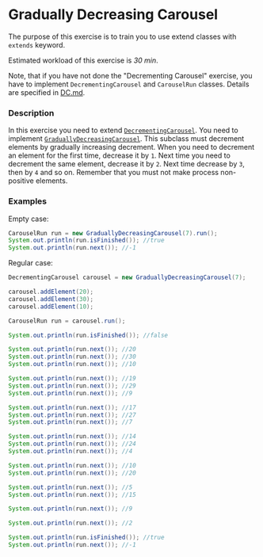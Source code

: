 # Gradually Decreasing Carousel

The purpose of this exercise is to train you to use extend classes with `extends` keyword.

Estimated workload of this exercise is _30 min_.

Note, that if you have not done the "Decrementing Carousel" exercise,
you have to implement `DecrementingCarousel` and `CarouselRun` classes.
Details are specified in [DC.md](DC.md).

### Description

In this exercise you need to extend [`DecrementingCarousel`](src/main/java/com/epam/rd/autotasks/DecrementingCarousel.java).
You need to implement [`GraduallyDecreasingCarousel`](src/main/java/com/epam/rd/autotasks/GraduallyDecreasingCarousel.java).
This subclass must decrement elements by gradually increasing decrement.
When you need to decrement an element for the first time, decrease it by `1`.
Next time you need to decrement the same element, decrease it by `2`.
Next time decrease by `3`, then by `4` and so on. 
Remember that you must not make process non-positive elements.


### Examples

Empty case:
```java
CarouselRun run = new GraduallyDecreasingCarousel(7).run();
System.out.println(run.isFinished()); //true
System.out.println(run.next()); //-1
```

Regular case:
```java
DecrementingCarousel carousel = new GraduallyDecreasingCarousel(7);

carousel.addElement(20);
carousel.addElement(30);
carousel.addElement(10);

CarouselRun run = carousel.run();

System.out.println(run.isFinished()); //false

System.out.println(run.next()); //20
System.out.println(run.next()); //30
System.out.println(run.next()); //10

System.out.println(run.next()); //19
System.out.println(run.next()); //29
System.out.println(run.next()); //9

System.out.println(run.next()); //17
System.out.println(run.next()); //27
System.out.println(run.next()); //7

System.out.println(run.next()); //14
System.out.println(run.next()); //24
System.out.println(run.next()); //4

System.out.println(run.next()); //10
System.out.println(run.next()); //20

System.out.println(run.next()); //5
System.out.println(run.next()); //15

System.out.println(run.next()); //9

System.out.println(run.next()); //2

System.out.println(run.isFinished()); //true
System.out.println(run.next()); //-1
```
